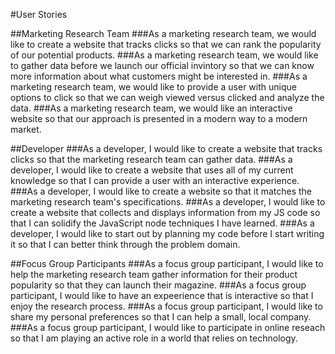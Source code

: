 #User Stories

##Marketing Research Team
###As a marketing research team, we would like to create a website that tracks clicks so that we can rank the popularity of our potential products.
###As a marketing research team, we would like to gather data before we launch our official invintory so that we can know more information about what customers might be interested in.
###As a marketing research team, we would like to provide a user with unique options to click so that we can weigh viewed versus clicked and analyze the data.
###As a marketing research team, we would like an interactive website so that our approach is presented in a modern way to a modern market.

##Developer
###As a developer, I would like to create a website that tracks clicks so that the marketing research team can gather data.
###As a developer, I would like to create a website that uses all of my current knowledge so that I can provide a user with an interactive experience.
###As a developer, I would like to create a website so that it matches the marketing research team's specifications.
###As a developer, I would like to create a website that collects and displays information from my JS code so that I can solidify the JavaScript node techniques I have learned.
###As a developer, I would like to start out by planning my code before I start writing it so that I can better think through the problem domain.


##Focus Group Participants 
###As a focus group participant, I would like to help the marketing research team gather information for their product popularity so that they can launch their magazine.
###As a focus group participant, I would like to have an expeerience that is interactive so that I enjoy the research process.
###As a focus group participant, I would like to share my personal preferences so that I can help a small, local company.
###As a focus group participant, I would like to participate in online reseach so that I am playing an active role in a world that relies on technology.